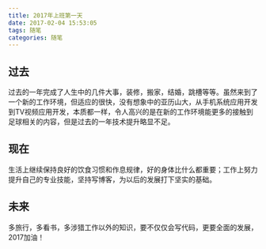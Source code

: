 ```yaml
---
title: 2017年上班第一天
date: 2017-02-04 15:53:05
tags: 随笔
categories: 随笔
---
```


## 过去
过去的一年完成了人生中的几件大事，装修，搬家，结婚，跳槽等等。虽然来到了一个新的工作环境，但适应的很快，没有想象中的亚历山大，从手机系统应用开发到TV视频应用开发，本质都一样，令人高兴的是在新的工作环境能更多的接触到足球相关的内容，但是过去的一年技术提升略显不足。

## 现在
生活上继续保持良好的饮食习惯和作息规律，好的身体比什么都重要；工作上努力提升自己的专业技能，坚持写博客，为以后的发展打下坚实的基础。

## 未来
多旅行，多看书，多涉猎工作以外的知识，要不仅仅会写代码，更要全面的发展，2017加油！
